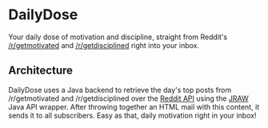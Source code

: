# DailyDose

Your daily dose of motivation and discipline, straight from Reddit's [/r/getmotivated][1] and [/r/getdisciplined][2]
right into your inbox.

[1]: https://www.reddit.com/r/getmotivated
[2]: https://www.reddit.com/r/getdisciplined

## Architecture

DailyDose uses a Java backend to retrieve the day's top posts from /r/getmotivated and /r/getdisciplined over the
[Reddit API][3] using the [JRAW][4] Java API wrapper. After throwing together an HTML mail with this content,
it sends it to all subscribers. Easy as that, daily motivation right in your inbox!

[3]: https://www.reddit.com/dev/api
[4]: https://github.com/thatJavaNerd/JRAW
